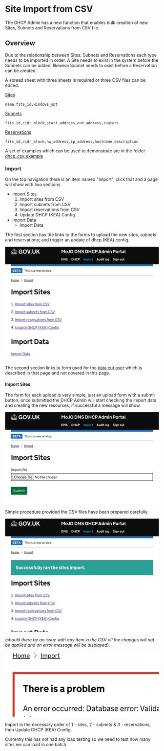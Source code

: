 # Site Import from CSV

The DHCP Admin has a new function that enables bulk creation of new Sites, Subnets and Reservations from CSV file.

## Overview

Due to the relationship between Sites, Subnets and Reservations each type needs to be imported in order.
A Site needs to exist in the system before the Subnets can be added, likewise Subnet needs to exist before a Reservation can be created. 

A spread sheet with three sheets is required or three CSV files can be edited.

[Sites](./csv/Sites.csv)
```csv
name,fits_id,windows_opt
```

[Subnets](./csv/Subnets.csv)
```csv
fits_id,cidr_block,start_address,end_address,routers
```

[Reservations](./csv/Reservations.csv)
```csv
fits_id,cidr_block,hw_address,ip_address,hostname,description
```

A set of examples which can be used to demonstrate are in the folder [dhcp_csv_example](./dhcp_csv_example)

### Import

On the top navigation there is an item named "Import", click that and a page will show with two sections.

- Import Sites
    1. Import sites from CSV
    2. Import subnets from CSV
    3. Import reservations from CSV
    4. Update DHCP (KEA) Config
- Import Data
    - Import Data

The first section has the links to the forms to upload the new sites, subnets and reservations; and trigger an update of dhcp (KEA) config.

![Import sites from CSV Index Page](./images/01_import_sites_index.png)

The second section links to form used for the [data cut over](docs/cutover_data_checks.md) which is described in that page and not covered in this page.

#### Import Sites

The form for each upload is very simple, just an upload form with a submit button, once submitted the DHCP Admin will start checking the import data and creating the new resources, if successful a message will show.

![Import sites upload form](./images/02_import_sites_upload_form.png)

Simple procedure provided the CSV files have been prepared carefully.

![Import sites upload form](./images/03_imports_sites_upload_success.png)

(_should there be an issue with any item in the CSV all the changes will not be applied and an error message will be displayed_).

![Import sites validation failure](./images/04_import_sites_validation_failure.png)


Import in the necessary order of 1 - sites, 2 - subnets & 3 - reservations, then Update DHCP (KEA) Config.

Currently this has not had any load testing so we need to test how many sites we can load in one batch.
